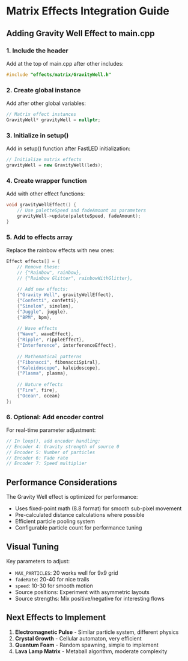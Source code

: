 # Matrix Effects Integration Guide

## Adding Gravity Well Effect to main.cpp

### 1. Include the header
Add at the top of main.cpp after other includes:
```cpp
#include "effects/matrix/GravityWell.h"
```

### 2. Create global instance
Add after other global variables:
```cpp
// Matrix effect instances
GravityWell* gravityWell = nullptr;
```

### 3. Initialize in setup()
Add in setup() function after FastLED initialization:
```cpp
// Initialize matrix effects
gravityWell = new GravityWell(leds);
```

### 4. Create wrapper function
Add with other effect functions:
```cpp
void gravityWellEffect() {
    // Use paletteSpeed and fadeAmount as parameters
    gravityWell->update(paletteSpeed, fadeAmount);
}
```

### 5. Add to effects array
Replace the rainbow effects with new ones:
```cpp
Effect effects[] = {
    // Remove these:
    // {"Rainbow", rainbow},
    // {"Rainbow Glitter", rainbowWithGlitter},
    
    // Add new effects:
    {"Gravity Well", gravityWellEffect},
    {"Confetti", confetti},
    {"Sinelon", sinelon},
    {"Juggle", juggle},
    {"BPM", bpm},
    
    // Wave effects
    {"Wave", waveEffect},
    {"Ripple", rippleEffect},
    {"Interference", interferenceEffect},
    
    // Mathematical patterns
    {"Fibonacci", fibonacciSpiral},
    {"Kaleidoscope", kaleidoscope},
    {"Plasma", plasma},
    
    // Nature effects
    {"Fire", fire},
    {"Ocean", ocean}
};
```

### 6. Optional: Add encoder control
For real-time parameter adjustment:
```cpp
// In loop(), add encoder handling:
// Encoder 4: Gravity strength of source 0
// Encoder 5: Number of particles
// Encoder 6: Fade rate
// Encoder 7: Speed multiplier
```

## Performance Considerations

The Gravity Well effect is optimized for performance:
- Uses fixed-point math (8.8 format) for smooth sub-pixel movement
- Pre-calculated distance calculations where possible
- Efficient particle pooling system
- Configurable particle count for performance tuning

## Visual Tuning

Key parameters to adjust:
- `MAX_PARTICLES`: 20 works well for 9x9 grid
- `fadeRate`: 20-40 for nice trails
- `speed`: 10-30 for smooth motion
- Source positions: Experiment with asymmetric layouts
- Source strengths: Mix positive/negative for interesting flows

## Next Effects to Implement

1. **Electromagnetic Pulse** - Similar particle system, different physics
2. **Crystal Growth** - Cellular automaton, very efficient
3. **Quantum Foam** - Random spawning, simple to implement
4. **Lava Lamp Matrix** - Metaball algorithm, moderate complexity